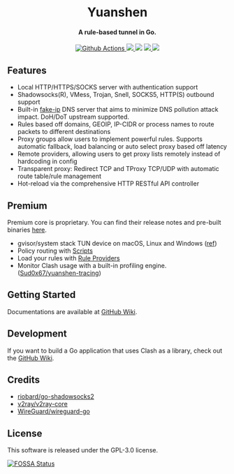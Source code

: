 <h1 align="center">
  <br>Yuanshen<br>
</h1>

<h4 align="center">A rule-based tunnel in Go.</h4>

<p align="center">
  <a href="https://github.com/Sud0x67/yuanshen/actions">
    <img src="https://img.shields.io/github/workflow/status/Sud0x67/yuanshen/Go?style=flat-square" alt="Github Actions">
  </a>
  <a href="https://goreportcard.com/report/github.com/Sud0x67/yuanshen">
    <img src="https://goreportcard.com/badge/github.com/Sud0x67/yuanshen?style=flat-square">
  </a>
  <img src="https://img.shields.io/github/go-mod/go-version/Sud0x67/yuanshen?style=flat-square">
  <a href="https://github.com/Sud0x67/yuanshen/releases">
    <img src="https://img.shields.io/github/release/Sud0x67/yuanshen/all.svg?style=flat-square">
  </a>
  <a href="https://github.com/Sud0x67/yuanshen/releases/tag/premium">
    <img src="https://img.shields.io/badge/release-Premium-00b4f0?style=flat-square">
  </a>
</p>

## Features

- Local HTTP/HTTPS/SOCKS server with authentication support
- Shadowsocks(R), VMess, Trojan, Snell, SOCKS5, HTTP(S) outbound support
- Built-in [fake-ip](https://www.rfc-editor.org/rfc/rfc3089) DNS server that aims to minimize DNS pollution attack impact. DoH/DoT upstream supported.
- Rules based off domains, GEOIP, IP-CIDR or process names to route packets to different destinations
- Proxy groups allow users to implement powerful rules. Supports automatic fallback, load balancing or auto select proxy based off latency
- Remote providers, allowing users to get proxy lists remotely instead of hardcoding in config
- Transparent proxy: Redirect TCP and TProxy TCP/UDP with automatic route table/rule management
- Hot-reload via the comprehensive HTTP RESTful API controller

## Premium

Premium core is proprietary. You can find their release notes and pre-built binaries [here](https://github.com/Sud0x67/yuanshen/releases/tag/premium).

- gvisor/system stack TUN device on macOS, Linux and Windows ([ref](https://github.com/Sud0x67/yuanshen/wiki/Clash-Premium-Features#tun-device))
- Policy routing with [Scripts](https://github.com/Sud0x67/yuanshen/wiki/Clash-Premium-Features#script)
- Load your rules with [Rule Providers](https://github.com/Sud0x67/yuanshen/wiki/Clash-Premium-Features#rule-providers)
- Monitor Clash usage with a built-in profiling engine. ([Sud0x67/yuanshen-tracing](https://github.com/Sud0x67/yuanshen-tracing))

## Getting Started
Documentations are available at [GitHub Wiki](https://github.com/Sud0x67/yuanshen/wiki).

## Development
If you want to build a Go application that uses Clash as a library, check out the [GitHub Wiki](https://github.com/Sud0x67/yuanshen/wiki/Using-Clash-in-your-Golang-program).

## Credits

* [riobard/go-shadowsocks2](https://github.com/riobard/go-shadowsocks2)
* [v2ray/v2ray-core](https://github.com/v2ray/v2ray-core)
* [WireGuard/wireguard-go](https://github.com/WireGuard/wireguard-go)

## License

This software is released under the GPL-3.0 license.

[![FOSSA Status](https://app.fossa.io/api/projects/git%2Bgithub.com%2FDreamacro%2Fclash.svg?type=large)](https://app.fossa.io/projects/git%2Bgithub.com%2FDreamacro%2Fclash?ref=badge_large)
